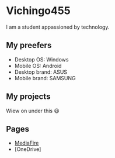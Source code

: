 # Vichingo455
I am a student appassioned by technology.

## My preefers
- Desktop OS: Windows
- Mobile OS: Android
- Desktop brand: ASUS
- Mobile brand: SAMSUNG

## My projects
Wiew on under this 😃

## Pages
- [MediaFire](https://www.mediafire.com/?dqcf77x)
- [OneDrive]
